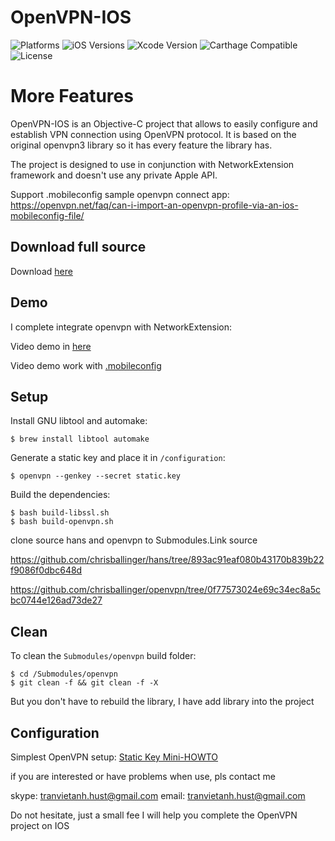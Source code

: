 # OpenVPN-IOS

![Platforms](https://img.shields.io/badge/iOS-9.0+-yellow.svg)
![iOS Versions](https://img.shields.io/badge/iOS-9.0+-yellow.svg)
![Xcode Version](https://img.shields.io/badge/Xcode-9.0+-yellow.svg)
![Carthage Compatible](https://img.shields.io/badge/Carthage-Compatible-4BC51D.svg?style=flat)
![License](https://img.shields.io/badge/License-AGPLv3-lightgrey.svg)

More Features
==================

OpenVPN-IOS is an Objective-C project that allows to easily configure and establish VPN connection using OpenVPN protocol. It is based on the original openvpn3 library so it has every feature the library has.

The project is designed to use in conjunction with NetworkExtension framework and doesn't use any private Apple API. 

Support .mobileconfig sample openvpn connect app: https://openvpn.net/faq/can-i-import-an-openvpn-profile-via-an-ios-mobileconfig-file/

## Download full source

Download [here](https://drive.google.com/file/d/1E5EOwbE-dcdLFkcSBgZljTm17BwXmjHy/view?usp=sharing)

## Demo 
I complete integrate openvpn with NetworkExtension: 

Video demo in [here](https://drive.google.com/file/d/1jwat_eNcsQt519YhDbcklLpl97XmENNX/view?usp=sharing) 

Video demo work with [.mobileconfig](https://drive.google.com/file/d/1GJsVlJCRozZeYQT5uPMDVY-YI9F6br7h/view?usp=sharing)
## Setup

Install GNU libtool and automake:

	$ brew install libtool automake
	
Generate a static key and place it in `/configuration`: 

	$ openvpn --genkey --secret static.key
	
Build the dependencies:

    $ bash build-libssl.sh
    $ bash build-openvpn.sh

clone source hans and openvpn to Submodules.Link source

https://github.com/chrisballinger/hans/tree/893ac91eaf080b43170b839b22f9086f0dbc648d

https://github.com/chrisballinger/openvpn/tree/0f77573024e69c34ec8a5cbc0744e126ad73de27
## Clean

To clean the `Submodules/openvpn` build folder:
	
	$ cd /Submodules/openvpn
    $ git clean -f && git clean -f -X

But you don't  have to rebuild the library, I have add library into the project
## Configuration

Simplest OpenVPN setup: [Static Key Mini-HOWTO](http://openvpn.net/index.php/open-source/documentation/miscellaneous/78-static-key-mini-howto.html)

if you are interested or have problems when use, pls contact me

skype: tranvietanh.hust@gmail.com
email: tranvietanh.hust@gmail.com

Do not hesitate, just a small fee I will help you complete the OpenVPN project on IOS
